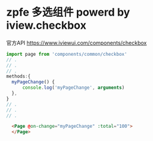 # zpfe 多选组件 powerd by iview.checkbox

官方API
<https://www.iviewui.com/components/checkbox>
```js
import page from 'components/common/checkbox'
// .
// .
// .
methods:{
  myPageChange() {
      console.log('myPageChange', arguments)
  },
}
// .
// .
// .
```
```html
  <Page @on-change="myPageChange" :total="100">
  </Page>
```